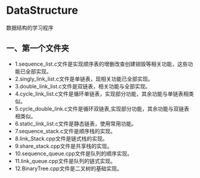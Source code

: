 # DataStructure
数据结构的学习程序

## 一、第一个文件夹

+ 1.sequence_list.c文件是实现顺序表的增删改查创建销毁等相关功能，这些功能已全部实现。
+ 2.singly_link_list.c文件是单链表，现相关功能已全部实现。
+ 3.double_link_list.c文件是双链表，相关功能与全部实现。
+ 4.cycle_link_list.c文件是循环单链表，实现部分功能，其余功能与单链表相类似。
+ 5.cycle_double_link.c文件是循环双链表,实现部分功能，其余功能与双链表相类似。
+ 6.static_link_list.c文件是静态链表，使用常用功能。
+ 7.sequence_stack.c文件是顺序栈的实现。
+ 8.link_Stack.cpp文件是链式栈的实现。
+ 9.share_stack.cpp文件是共享栈的实现。
+ 10.sequence_queue.cpp文件是队列的顺序实现。
+ 11.link_queue.cpp文件是队列的链式实现。
+ 12.BinaryTree.cpp文件是二叉树的基础实现。